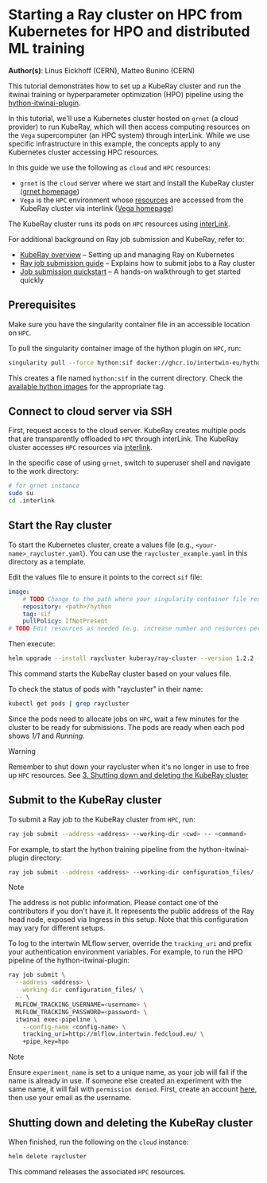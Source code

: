 # Starting a Ray cluster on HPC from Kubernetes for HPO and distributed ML training

**Author(s)**: Linus Eickhoff (CERN), Matteo Bunino (CERN)

This tutorial demonstrates how to set up a KubeRay cluster and run the itwinai training or hyperparameter optimization (HPO)
pipeline using the [hython-itwinai-plugin](https://github.com/interTwin-eu/hython-itwinai-plugin).

In this tutorial, we'll use a Kubernetes cluster hosted on `grnet` (a cloud provider) to run KubeRay, which will then access
computing resources on the `Vega` supercomputer (an HPC system) through interLink. While we use specific infrastructure in
this example, the concepts apply to any Kubernetes cluster accessing HPC resources.

In this guide we use the following as `cloud` and `HPC` resources:

-   `grnet` is the `cloud` server where we start and install the KubeRay cluster ([grnet homepage](https://grnet.gr/en/))
-   `Vega` is the `HPC` environment whose [resources](https://doc.vega.izum.si/general-spec/) are accessed from the KubeRay
    cluster via interlink ([Vega homepage](https://izum.si/en/vega-en/))

The KubeRay cluster runs its pods on `HPC` resources using [interLink](https://github.com/interTwin-eu/interLink).

For additional background on Ray job submission and KubeRay, refer to:

-   [KubeRay overview](https://docs.ray.io/en/latest/cluster/kubernetes/index.html) –
    Setting up and managing Ray on Kubernetes
-   [Ray job submission guide](https://docs.ray.io/en/latest/cluster/running-applications/job-submission/index.html) –
    Explains how to submit jobs to a Ray cluster
-   [Job submission quickstart](https://docs.ray.io/en/latest/cluster/running-applications/job-submission/quickstart.html) –
    A hands-on walkthrough to get started quickly

## Prerequisites

Make sure you have the singularity container file in an accessible location on `HPC`.

To pull the singularity container image of the hython plugin on `HPC`, run:

```bash
singularity pull --force hython:sif docker://ghcr.io/intertwin-eu/hython-itwinai-plugin:<tag>
```

This creates a file named `hython:sif` in the current directory.
Check the [available hython images](https://github.com/interTwin-eu/hython-itwinai-plugin/pkgs/container/hython-itwinai-plugin)
for the appropriate tag.

## Connect to cloud server via SSH

First, request access to the cloud server.
KubeRay creates multiple pods that are transparently offloaded to `HPC` through interLink.
The KubeRay cluster accesses `HPC` resources via [interlink](https://github.com/intertwin-eu/interlink).

In the specific case of using `grnet`, switch to superuser shell and navigate to the work directory:

```bash
# for grnet instance
sudo su
cd .interlink
```

## Start the Ray cluster

To start the Kubernetes cluster, create a values file (e.g., `<your-name>_raycluster.yaml`).
You can use the `raycluster_example.yaml` in this directory as a template.

Edit the values file to ensure it points to the correct `sif` file:

```yaml
image:
    # TODO Change to the path where your singularity container file resides. (example is for file named hython:sif)
    repository: <path>/hython
    tag: sif
    pullPolicy: IfNotPresent
# TODO Edit resources as needed (e.g. increase number and resources per head/worker pod)
```

Then execute:

```bash
helm upgrade --install raycluster kuberay/ray-cluster --version 1.2.2 --values <your-name>_raycluster.yaml
```

This command starts the KubeRay cluster based on your values file.

To check the status of pods with "raycluster" in their name:

```bash
kubectl get pods | grep raycluster
```

Since the pods need to allocate jobs on `HPC`, wait a few minutes for the cluster to be ready for submissions.
The pods are ready when each pod shows _1/1_ and _Running_.

> [!WARNING]
> Remember to shut down your raycluster when it's no longer in use to free up `HPC` resources.
> See [3. Shutting down and deleting the KubeRay cluster](#3-shutting-down-and-deleting-the-kuberay-cluster)

## Submit to the KubeRay cluster

To submit a Ray job to the KubeRay cluster from `HPC`, run:

```bash
ray job submit --address <address> --working-dir <cwd> -- <command>
```

For example, to start the hython training pipeline from the hython-itwinai-plugin directory:

```bash
ray job submit --address <address> --working-dir configuration_files/ -- itwinai exec-pipeline --config-name vega_training +pipe_key=training
```

> [!NOTE]
> The address is not public information. Please contact one of the contributors if you don't have it.
> It represents the public address of the Ray head node, exposed via Ingress in this setup.
> Note that this configuration may vary for different setups.

To log to the intertwin MLflow server, override the `tracking_uri` and prefix your authentication environment variables.
For example, to run the HPO pipeline of the hython-itwinai-plugin:

```bash
ray job submit \
  --address <address> \
  --working-dir configuration_files/ \
  -- \
  MLFLOW_TRACKING_USERNAME=<username> \
  MLFLOW_TRACKING_PASSWORD=<password> \
  itwinai exec-pipeline \
    --config-name <config-name> \
    tracking_uri=http://mlflow.intertwin.fedcloud.eu/ \
    +pipe_key=hpo
```

> [!NOTE]
> Ensure `experiment_name` is set to a unique name, as your job will fail if the name is already in use.
> If someone else created an experiment with the same name, it will fail with `permission denied`.
> First, create an account [here](http://mlflow.intertwin.fedcloud.eu/), then use your email as the username.

## Shutting down and deleting the KubeRay cluster

When finished, run the following on the `cloud` instance:

```bash
helm delete raycluster
```

This command releases the associated `HPC` resources.
